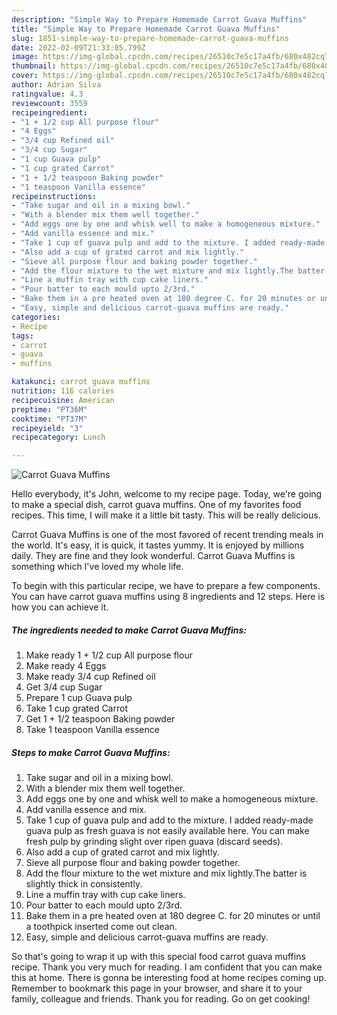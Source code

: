 ```yaml
---
description: "Simple Way to Prepare Homemade Carrot Guava Muffins"
title: "Simple Way to Prepare Homemade Carrot Guava Muffins"
slug: 1851-simple-way-to-prepare-homemade-carrot-guava-muffins
date: 2022-02-09T21:33:05.799Z
image: https://img-global.cpcdn.com/recipes/26510c7e5c17a4fb/680x482cq70/carrot-guava-muffins-recipe-main-photo.jpg
thumbnail: https://img-global.cpcdn.com/recipes/26510c7e5c17a4fb/680x482cq70/carrot-guava-muffins-recipe-main-photo.jpg
cover: https://img-global.cpcdn.com/recipes/26510c7e5c17a4fb/680x482cq70/carrot-guava-muffins-recipe-main-photo.jpg
author: Adrian Silva
ratingvalue: 4.3
reviewcount: 3559
recipeingredient:
- "1 + 1/2 cup All purpose flour"
- "4 Eggs"
- "3/4 cup Refined oil"
- "3/4 cup Sugar"
- "1 cup Guava pulp"
- "1 cup grated Carrot"
- "1 + 1/2 teaspoon Baking powder"
- "1 teaspoon Vanilla essence"
recipeinstructions:
- "Take sugar and oil in a mixing bowl."
- "With a blender mix them well together."
- "Add eggs one by one and whisk well to make a homogeneous mixture."
- "Add vanilla essence and mix."
- "Take 1 cup of guava pulp and add to the mixture. I added ready-made guava pulp as fresh guava is not easily available here. You can make fresh pulp by grinding slight over ripen guava (discard seeds)."
- "Also add a cup of grated carrot and mix lightly."
- "Sieve all purpose flour and baking powder together."
- "Add the flour mixture to the wet mixture and mix lightly.The batter is slightly thick in consistently."
- "Line a muffin tray with cup cake liners."
- "Pour batter to each mould upto 2/3rd."
- "Bake them in a pre heated oven at 180 degree C. for 20 minutes or until a toothpick inserted come out clean."
- "Easy, simple and delicious carrot-guava muffins are ready."
categories:
- Recipe
tags:
- carrot
- guava
- muffins

katakunci: carrot guava muffins 
nutrition: 116 calories
recipecuisine: American
preptime: "PT36M"
cooktime: "PT37M"
recipeyield: "3"
recipecategory: Lunch

---
```



![Carrot Guava Muffins](https://img-global.cpcdn.com/recipes/26510c7e5c17a4fb/680x482cq70/carrot-guava-muffins-recipe-main-photo.jpg)

Hello everybody, it's John, welcome to my recipe page. Today, we're going to make a special dish, carrot guava muffins. One of my favorites food recipes. This time, I will make it a little bit tasty. This will be really delicious.



Carrot Guava Muffins is one of the most favored of recent trending meals in the world. It's easy, it is quick, it tastes yummy. It is enjoyed by millions daily. They are fine and they look wonderful. Carrot Guava Muffins is something which I've loved my whole life.


To begin with this particular recipe, we have to prepare a few components. You can have carrot guava muffins using 8 ingredients and 12 steps. Here is how you can achieve it.

<!--inarticleads1-->

##### The ingredients needed to make Carrot Guava Muffins:

1. Make ready 1 + 1/2 cup All purpose flour
1. Make ready 4 Eggs
1. Make ready 3/4 cup Refined oil
1. Get 3/4 cup Sugar
1. Prepare 1 cup Guava pulp
1. Take 1 cup grated Carrot
1. Get 1 + 1/2 teaspoon Baking powder
1. Take 1 teaspoon Vanilla essence




<!--inarticleads2-->

##### Steps to make Carrot Guava Muffins:

1. Take sugar and oil in a mixing bowl.
1. With a blender mix them well together.
1. Add eggs one by one and whisk well to make a homogeneous mixture.
1. Add vanilla essence and mix.
1. Take 1 cup of guava pulp and add to the mixture. I added ready-made guava pulp as fresh guava is not easily available here. You can make fresh pulp by grinding slight over ripen guava (discard seeds).
1. Also add a cup of grated carrot and mix lightly.
1. Sieve all purpose flour and baking powder together.
1. Add the flour mixture to the wet mixture and mix lightly.The batter is slightly thick in consistently.
1. Line a muffin tray with cup cake liners.
1. Pour batter to each mould upto 2/3rd.
1. Bake them in a pre heated oven at 180 degree C. for 20 minutes or until a toothpick inserted come out clean.
1. Easy, simple and delicious carrot-guava muffins are ready.




So that's going to wrap it up with this special food carrot guava muffins recipe. Thank you very much for reading. I am confident that you can make this at home. There is gonna be interesting food at home recipes coming up. Remember to bookmark this page in your browser, and share it to your family, colleague and friends. Thank you for reading. Go on get cooking!
